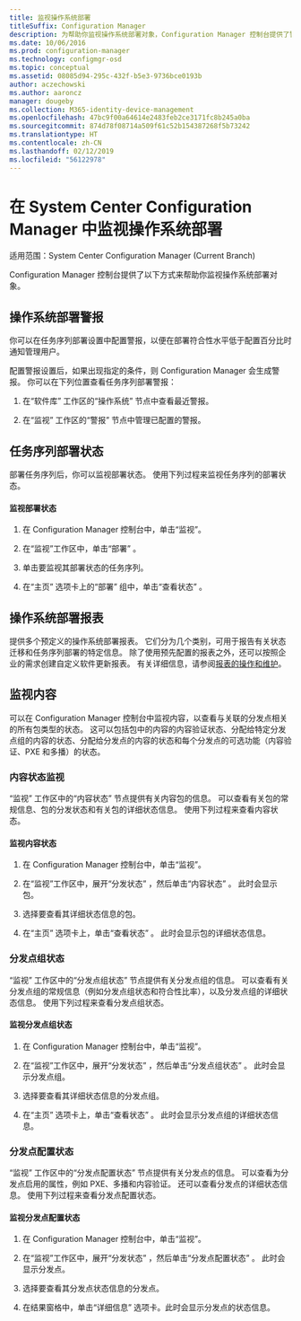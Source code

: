```yaml
---
title: 监视操作系统部署
titleSuffix: Configuration Manager
description: 为帮助你监视操作系统部署对象，Configuration Manager 控制台提供了警报、报表和各种状态指示器。
ms.date: 10/06/2016
ms.prod: configuration-manager
ms.technology: configmgr-osd
ms.topic: conceptual
ms.assetid: 08085d94-295c-432f-b5e3-9736bce0193b
author: aczechowski
ms.author: aaroncz
manager: dougeby
ms.collection: M365-identity-device-management
ms.openlocfilehash: 47bc9f00a64614e2483feb2ce3171fc8b245a0ba
ms.sourcegitcommit: 874d78f08714a509f61c52b154387268f5b73242
ms.translationtype: HT
ms.contentlocale: zh-CN
ms.lasthandoff: 02/12/2019
ms.locfileid: "56122978"
---
```

# <a name="monitor-operating-system-deployments-in-system-center-configuration-manager"></a>在 System Center Configuration Manager 中监视操作系统部署

适用范围：System Center Configuration Manager (Current Branch)

Configuration Manager 控制台提供了以下方式来帮助你监视操作系统部署对象。  


##  <a name="BKMK_OSDAlerts"></a> 操作系统部署警报  
 你可以在任务序列部署设置中配置警报，以便在部署符合性水平低于配置百分比时通知管理用户。  

 配置警报设置后，如果出现指定的条件，则 Configuration Manager 会生成警报。 你可以在下列位置查看任务序列部署警报：  

1.  在“软件库”  工作区的“操作系统”  节点中查看最近警报。  

2.  在“监视”  工作区的“警报”  节点中管理已配置的警报。  

##  <a name="BKMK_TSDeployStatus"></a> 任务序列部署状态  
 部署任务序列后，你可以监视部署状态。 使用下列过程来监视任务序列的部署状态。  

#### <a name="to-monitor-deployment-status"></a>监视部署状态  

1.  在 Configuration Manager 控制台中，单击“监视”。  

2.  在“监视”工作区中，单击“部署” 。  

3.  单击要监视其部署状态的任务序列。  

4.  在“主页”  选项卡上的“部署”  组中，单击“查看状态” 。  

##  <a name="BKMK_TSReports"></a> 操作系统部署报表  
 提供多个预定义的操作系统部署报表。 它们分为几个类别，可用于报告有关状态迁移和任务序列部署的特定信息。 除了使用预先配置的报表之外，还可以按照企业的需求创建自定义软件更新报表。 有关详细信息，请参阅[报表的操作和维护](../../core/servers/manage/operations-and-maintenance-for-reporting.md)。  

##  <a name="BKMK_MonitorContent"></a> 监视内容  
 可以在 Configuration Manager 控制台中监视内容，以查看与关联的分发点相关的所有包类型的状态。 这可以包括包中的内容的内容验证状态、分配给特定分发点组的内容的状态、分配给分发点的内容的状态和每个分发点的可选功能（内容验证、PXE 和多播）的状态。  

###  <a name="BKMK_ContentStatus"></a> 内容状态监视  
 “监视”  工作区中的“内容状态”  节点提供有关内容包的信息。 可以查看有关包的常规信息、包的分发状态和有关包的详细状态信息。 使用下列过程来查看内容状态。  

#### <a name="to-monitor-content-status"></a>监视内容状态  

1.  在 Configuration Manager 控制台中，单击“监视”。  

2.  在“监视”工作区中，展开“分发状态” ，然后单击“内容状态” 。 此时会显示包。  

3.  选择要查看其详细状态信息的包。  

4.  在“主页”  选项卡上，单击“查看状态” 。 此时会显示包的详细状态信息。  

###  <a name="BKMK_DPGroupStatus"></a> 分发点组状态  
 “监视”  工作区中的“分发点组状态”  节点提供有关分发点组的信息。 可以查看有关分发点组的常规信息（例如分发点组状态和符合性比率），以及分发点组的详细状态信息。 使用下列过程来查看分发点组状态。  

#### <a name="to-monitor-distribution-point-group-status"></a>监视分发点组状态  

1.  在 Configuration Manager 控制台中，单击“监视”。  

2.  在“监视”工作区中，展开“分发状态” ，然后单击“分发点组状态” 。 此时会显示分发点组。  

3.  选择要查看其详细状态信息的分发点组。  

4.  在“主页”  选项卡上，单击“查看状态” 。 此时会显示分发点组的详细状态信息。  

###  <a name="BKMK_DPConfigStatus"></a> 分发点配置状态  
 “监视”  工作区中的“分发点配置状态”  节点提供有关分发点的信息。 可以查看为分发点启用的属性，例如 PXE、多播和内容验证。 还可以查看分发点的详细状态信息。 使用下列过程来查看分发点配置状态。  

#### <a name="to-monitor-distribution-point-configuration-status"></a>监视分发点配置状态  

1.  在 Configuration Manager 控制台中，单击“监视”。  

2.  在“监视”工作区中，展开“分发状态” ，然后单击“分发点配置状态” 。 此时会显示分发点。  

3.  选择要查看其分发点状态信息的分发点。  

4.  在结果窗格中，单击“详细信息”  选项卡。此时会显示分发点的状态信息。  

